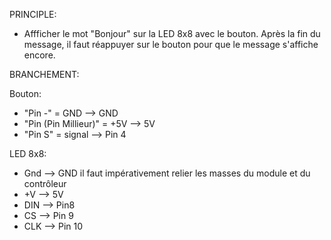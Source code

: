 PRINCIPLE:
- Affficher le mot "Bonjour" sur la LED 8x8 avec le bouton. Après la fin du message, il faut réappuyer sur le bouton pour que le message s'affiche encore.

BRANCHEMENT:

Bouton:
- "Pin -" = GND              --> GND
- "Pin (Pin Millieur)" = +5V   --> 5V
- "Pin S" = signal           --> Pin 4

LED 8x8:
- Gnd --> GND il faut impérativement relier les masses du module et du contrôleur
- +V  --> 5V
- DIN --> Pin8
- CS  --> Pin 9
- CLK --> Pin 10
